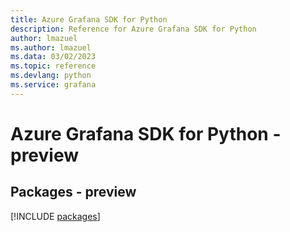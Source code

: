 ```yaml
---
title: Azure Grafana SDK for Python
description: Reference for Azure Grafana SDK for Python
author: lmazuel
ms.author: lmazuel
ms.data: 03/02/2023
ms.topic: reference
ms.devlang: python
ms.service: grafana
---
```

# Azure Grafana SDK for Python - preview
## Packages - preview
[!INCLUDE [packages](grafana-index.md)]